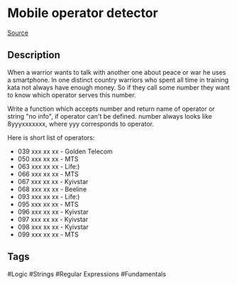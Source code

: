 # Mobile operator detector

[Source](https://www.codewars.com/kata/55f8ba3be8d585b81e000080/python)

## Description
When a warrior wants to talk with another one about peace or war he uses a smartphone. In one distinct country warriors who spent all time in training kata not always have enough money. So if they call some number they want to know which operator serves this number.

Write a function which accepts number and return name of operator or string "no info", if operator can't be defined. number always looks like 8yyyxxxxxxx, where yyy corresponds to operator.

Here is short list of operators:

- 039 xxx xx xx - Golden Telecom
- 050 xxx xx xx - MTS
- 063 xxx xx xx - Life:)
- 066 xxx xx xx - MTS
- 067 xxx xx xx - Kyivstar
- 068 xxx xx xx - Beeline
- 093 xxx xx xx - Life:)
- 095 xxx xx xx - MTS
- 096 xxx xx xx - Kyivstar
- 097 xxx xx xx - Kyivstar
- 098 xxx xx xx - Kyivstar
- 099 xxx xx xx - MTS

## Tags

#Logic #Strings #Regular Expressions #Fundamentals